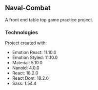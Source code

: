 ## Naval-Combat
A front end table top game practice project.

### Technologies
Project created with:
  * Emotion React: 11.10.0
  * Emotion Styled: 11.10.0
  * Material: 5.10.0
  * Nanoid: 4.0.0
  * React: 18.2.0
  * React Dom: 18.2.0
  * Sass: 1.54.4
